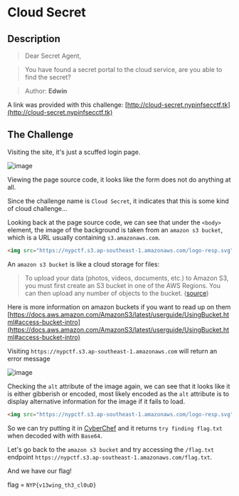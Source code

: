 # Cloud Secret

## Description

> Dear Secret Agent,

> You have found a secret portal to the cloud service, are you able to find the secret?

> Author: **Edwin**

A link was provided with this challenge: [http://cloud-secret.nypinfsecctf.tk](http://cloud-secret.nypinfsecctf.tk)

## The Challenge

Visiting the site, it's just a scuffed login page.

![image](https://user-images.githubusercontent.com/83258849/147761101-7147f783-7745-4111-a595-006bce2229d8.png)

Viewing the page source code, it looks like the form does not do anything at all.

Since the challenge name is `Cloud Secret`, it indicates that this is some kind of cloud challenge...

Looking back at the page source code, we can see that under the `<body>` element, the image of the background is taken from an `amazon s3 bucket`, which is a URL usually containing `s3.amazonaws.com`.

```html
<img src="https://nypctf.s3.ap-southeast-1.amazonaws.com/logo-resp.svg" alt="dHJ5IGZpbmRpbmcgZmxhZy50eHQ" style="height:40px;width:160px;">
```

An `amazon s3 bucket` is like a cloud storage for files:

> To upload your data (photos, videos, documents, etc.) to Amazon S3, you must first create an S3 bucket in one of the AWS Regions. You can then upload any number of objects to the bucket. ([source](https://docs.aws.amazon.com/AmazonS3/latest/userguide/UsingBucket.html#access-bucket-intro))

Here is more information on amazon buckets if you want to read up on them [https://docs.aws.amazon.com/AmazonS3/latest/userguide/UsingBucket.html#access-bucket-intro](https://docs.aws.amazon.com/AmazonS3/latest/userguide/UsingBucket.html#access-bucket-intro)

Visiting `https://nypctf.s3.ap-southeast-1.amazonaws.com` will return an error message

![image](https://user-images.githubusercontent.com/83258849/147762374-4606f918-1cee-45c8-99d7-6dc7fe6401d2.png)

Checking the `alt` attribute of the image again, we can see that it looks like it is either gibberish or encoded, most likely encoded as the `alt` attribute is to display alternative information for the image if it fails to load.

```html
<img src="https://nypctf.s3.ap-southeast-1.amazonaws.com/logo-resp.svg" alt="dHJ5IGZpbmRpbmcgZmxhZy50eHQ" style="height:40px;width:160px;">
```

So we can try putting it in [CyberChef](https://gchq.github.io/CyberChef/) and it returns `try finding flag.txt` when decoded with with `Base64`.

Let's go back to the `amazon s3 bucket` and try accessing the `/flag.txt` endpoint `https://nypctf.s3.ap-southeast-1.amazonaws.com/flag.txt`.

And we have our flag!

flag = `NYP{v13wing_th3_cl0uD}`
